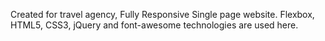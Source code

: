 Created for travel agency, Fully Responsive Single page website. Flexbox, HTML5, CSS3, jQuery and font-awesome technologies are used here.